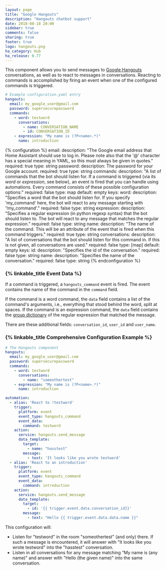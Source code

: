 ```yaml
---
layout: page
title: "Google Hangouts"
description: "Hangouts chatbot support"
date: 2018-08-18 20:00
sidebar: true
comments: false
sharing: true
footer: true
logo: hangouts.png
ha_category: Hub
ha_release: 0.77
---
```


This component allows you to send messages to [Google Hangouts](http://hangouts.google.com) conversations, as well as to react to messages in conversations. Reacting to commands is accomplished by firing an event when one of the configured commands is triggered.

```yaml
# Example configuration.yaml entry
hangouts:
  email: my_google_user@gmail.com
  password: supersecurepassword
  commands:
    - word: testword
      conversations:
        - name: CONVERSATION_NAME
        - id: CONVERSATION_ID
    - expression: "My name is (?P<name>.*)"
      name: introduction
```
{% configuration %}
email:
  description: "The Google email address that Home Assistant should use to log in. Please note also that the '@' character has a special meaning in YAML, so this must always be given in quotes."
  required: true
  type: string
password:
  description: The password for your Google account.
  required: true
  type: string
commands:
  description: "A list of commands that the bot should listen for. If a command is triggered (via its *word* or *expression*, see below), an event is fired that you can handle using automations. Every command consists of these possible configuration options:"
  required: false
  type: map
  default: empty
  keys:
    word:
      description: "Specifies a word that the bot should listen for. If you specify 'my_command' here, the bot will react to any message starting with '!my_command'."
      required: false
      type: string
    expression:
      description: "Specifies a regular expression (in python regexp syntax) that the bot should listen to. The bot will react to any message that matches the regular expression."
      required: false
      type: string
    name:
      description: "The name of the command. This will be an attribute of the event that is fired when this command triggers."
      required: true
      type: string
    conversations:
      description: "A list of conversations that the bot should listen for this command in. If this is not given, all conversations are used."
      required: false
      type: [map]
      default: empty
      keys:
        id:
          description: "Specifies the id of the conversation."
          required: false
          type: string
        name:
          description: "Specifies the name of the conversation."
          required: false
          type: string
{% endconfiguration %}

### {% linkable_title Event Data %}

If a command is triggered, a `hangouts_command` event is fired. The event contains the name of the command in the `command` field.

If the command is a word command, the `data` field contains a list of the command's arguments, i.e., everything that stood behind the word, split at spaces. If the command is an expression command, the `data` field contains the [group dictionary](https://docs.python.org/3.6/library/re.html?highlight=re#re.match.groupdict) of the regular expression that matched the message.

There are these additional fields: `conversation_id`, `user_id` and `user_name`.

### {% linkable_title Comprehensive Configuration Example %}

```yaml
# The Hangouts component
hangouts:
  email: my_google_user@gmail.com
  password: supersecurepassword
  commands:
    - word: testword
      conversations:
        - name: "someothertest"
    - expression: "My name is (?P<name>.*)"
      name: introduction

automation:
  - alias: 'React to !testword'
    trigger:
      platform: event
      event_type: hangouts_command
      event_data:
        command: testword
    action:
      service: hangouts.send_message
      data_template:
        target: 
          - name: "hasstest"
        message: 
          - text: 'It looks like you wrote testword'
  - alias: 'React to an introduction'
    trigger:
      platform: event
      event_type: hangouts_command
      event_data:
        command: introduction
    action:
      service: hangouts.send_message
      data_template:
        target: 
          - id: '{{ trigger.event.data.conversation_id}}'
        message: 
          - text: "Hello {{ trigger.event.data.data.name }}"

```

This configuration will:
- Listen for "testword" in the room "someothertest" (and only) there. 
  If such a message is encountered, it will answer with "It looks like you wrote testword" into the "hasstest" conversation.
- Listen in all conversations for any message matching “My name is (any name)" and answer with "Hello (the given name)" into the same conversation.
